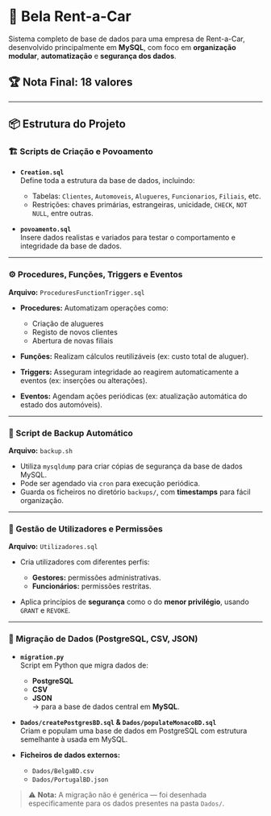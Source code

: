 # 🚗 Bela Rent-a-Car

Sistema completo de base de dados para uma empresa de Rent-a-Car, desenvolvido principalmente em **MySQL**, com foco em **organização modular**, **automatização** e **segurança dos dados**.

## 🏆 **Nota Final: 18 valores**

---

## 📦 Estrutura do Projeto

### 🏗️ Scripts de Criação e Povoamento

- **`Creation.sql`**  
  Define toda a estrutura da base de dados, incluindo:
  - Tabelas: `Clientes`, `Automoveis`, `Alugueres`, `Funcionarios`, `Filiais`, etc.
  - Restrições: chaves primárias, estrangeiras, unicidade, `CHECK`, `NOT NULL`, entre outras.

- **`povoamento.sql`**  
  Insere dados realistas e variados para testar o comportamento e integridade da base de dados.

---

### ⚙️ Procedures, Funções, Triggers e Eventos

**Arquivo:** `ProceduresFunctionTrigger.sql`

- **Procedures:** Automatizam operações como:
  - Criação de alugueres
  - Registo de novos clientes
  - Abertura de novas filiais

- **Funções:** Realizam cálculos reutilizáveis (ex: custo total de aluguer).

- **Triggers:** Asseguram integridade ao reagirem automaticamente a eventos (ex: inserções ou alterações).

- **Eventos:** Agendam ações periódicas (ex: atualização automática do estado dos automóveis).

---

### 💾 Script de Backup Automático

**Arquivo:** `backup.sh`

- Utiliza `mysqldump` para criar cópias de segurança da base de dados MySQL.
- Pode ser agendado via `cron` para execução periódica.
- Guarda os ficheiros no diretório `backups/`, com **timestamps** para fácil organização.

---

### 👥 Gestão de Utilizadores e Permissões

**Arquivo:** `Utilizadores.sql`

- Cria utilizadores com diferentes perfis:
  - **Gestores:** permissões administrativas.
  - **Funcionários:** permissões restritas.

- Aplica princípios de **segurança** como o do **menor privilégio**, usando `GRANT` e `REVOKE`.

---

### 🔄 Migração de Dados (PostgreSQL, CSV, JSON)

- **`migration.py`**  
  Script em Python que migra dados de:
  - **PostgreSQL**
  - **CSV**
  - **JSON**  
  → para a base de dados central em **MySQL**.

- **`Dados/createPostgresBD.sql` & `Dados/populateMonacoBD.sql`**  
  Criam e populam uma base de dados em PostgreSQL com estrutura semelhante à usada em MySQL.

- **Ficheiros de dados externos:**
  - `Dados/BelgaBD.csv`
  - `Dados/PortugalBD.json`

> ⚠️ **Nota:** A migração não é genérica — foi desenhada especificamente para os dados presentes na pasta `Dados/`.

